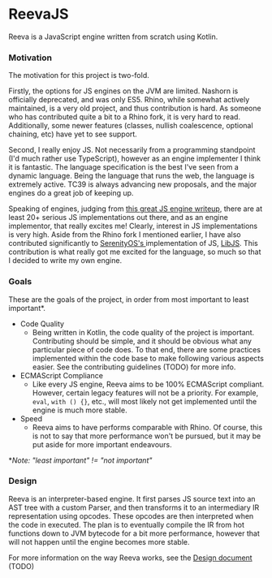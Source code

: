 # ReevaJS

Reeva is a JavaScript engine written from scratch using Kotlin. 

### Motivation

The motivation for this project is two-fold. 

Firstly, the options for JS engines on the JVM are limited. Nashorn is officially 
deprecated, and was only ES5. Rhino, while somewhat actively maintained, is a very old
project, and thus contribution is hard. As someone who has contributed quite a bit to
a Rhino fork, it is very hard to read. Additionally, some newer features (classes,
nullish coalescence, optional chaining, etc) have yet to see support.

Second, I really enjoy JS. Not necessarily from a programming standpoint (I'd much
rather use TypeScript), however as an engine implementer I think it is fantastic. The
language specification is the best I've seen from a dynamic language. Being the language
that runs the web, the language is extremely active. TC39 is always advancing new proposals,
and the major engines do a great job of keeping up. 

Speaking of engines, judging from 
[this great JS engine writeup](https://notes.eatonphil.com/javascript-implementations.html),
there are at least 20+ serious JS implementations out there, and as an engine implementor, 
that really excites me! Clearly, interest in JS implementations is very high. Aside from
the Rhino fork I mentioned earlier, I have also contributed significantly to
[SerenityOS's ](https://github.com/SerenityOS/serenity) implementation of JS, 
[LibJS](https://github.com/SerenityOS/serenity/tree/master/Userland/Libraries/LibJS). 
This contribution is what really got me excited for the language, so much so that I decided
to write my own engine.

### Goals

These are the goals of the project, in order from most important to least important*.

- Code Quality
  - Being written in Kotlin, the code quality of the project is important. Contributing
    should be simple, and it should be obvious what any particular piece of code does.
    To that end, there are some practices implemented within the code base to make
    following various aspects easier. See the contributing guidelines (TODO) for more info.
- ECMAScript Compliance
  - Like every JS engine, Reeva aims to be 100% ECMAScript compliant. However, certain
    legacy features will not be a priority. For example, `eval`, `with () {}`, etc.,
    will most likely not get implemented until the engine is much more stable.
- Speed 
  - Reeva aims to have performs comparable with Rhino. Of course, this is not to say that
    more performance won't be pursued, but it may be put aside for more important endeavours. 

*_Note: "least important" != "not important"_

### Design

Reeva is an interpreter-based engine. It first parses JS source text into an AST tree 
with a custom Parser, and then transforms it to an intermediary IR representation using
opcodes. These opcodes are then interpreted when the code in executed. The plan is to
eventually compile the IR from hot functions down to JVM bytecode for a bit more performance,
however that will not happen until the engine becomes more stable.

For more information on the way Reeva works, see the [Design document](README.md) (TODO)


